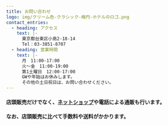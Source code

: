```yaml
---
title: お問い合わせ
logo: img/クリーム色-クラシック-楕円-ホテルのロゴ.png
contact_entries:
  - heading: アクセス
    text: |-
      東京都台東区小島2-18-14
      Tel：03-3851-8707
  - heading: 営業時間
    text: |-
      月　11:00-17:00
      火～金　11:00-19:00
      第1土曜日　12:00-17:00
      GWや年始はお休みします。
      その他の土日祝日は、お問い合わせください。
---
```

#### 店頭販売だけでなく、[ネットショップ](https://tamabiyoukagaku.stores.jp/)や電話による通販も行います。

#### なお、店頭販売に比べて手数料や送料がかかります。
